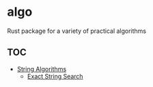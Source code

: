 # algo
Rust package for a variety of practical algorithms

## TOC
- [String Algorithms]()
    - [Exact String Search]()
